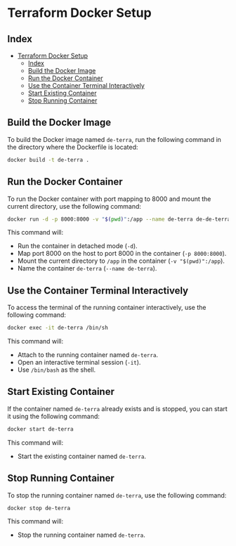# Terraform Docker Setup

## Index
- [Terraform Docker Setup](#terraform-docker-setup)
  - [Index](#index)
  - [Build the Docker Image](#build-the-docker-image)
  - [Run the Docker Container](#run-the-docker-container)
  - [Use the Container Terminal Interactively](#use-the-container-terminal-interactively)
  - [Start Existing Container](#start-existing-container)
  - [Stop Running Container](#stop-running-container)

## Build the Docker Image

To build the Docker image named `de-terra`, run the following command in the directory where the Dockerfile is located:

```sh
docker build -t de-terra .
```

## Run the Docker Container

To run the Docker container with port mapping to 8000 and mount the current directory, use the following command:

```sh
docker run -d -p 8000:8000 -v "$(pwd)":/app --name de-terra de-de-terra
```

This command will:
- Run the container in detached mode (`-d`).
- Map port 8000 on the host to port 8000 in the container (`-p 8000:8000`).
- Mount the current directory to `/app` in the container (`-v "$(pwd)":/app`).
- Name the container `de-terra` (`--name de-terra`).

## Use the Container Terminal Interactively

To access the terminal of the running container interactively, use the following command:

```sh
docker exec -it de-terra /bin/sh
```

This command will:
- Attach to the running container named `de-terra`.
- Open an interactive terminal session (`-it`).
- Use `/bin/bash` as the shell.

## Start Existing Container

If the container named `de-terra` already exists and is stopped, you can start it using the following command:

```sh
docker start de-terra
```

This command will:
- Start the existing container named `de-terra`.

## Stop Running Container

To stop the running container named `de-terra`, use the following command:

```sh
docker stop de-terra
```

This command will:
- Stop the running container named `de-terra`.

